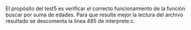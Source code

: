 El propósito del test5 es verificar el correcto funcionamiento de la función buscar por suma de edades. Para que resulte mejor la lectura del archivo resultado se descomenta la línea 485 de interprete.c.